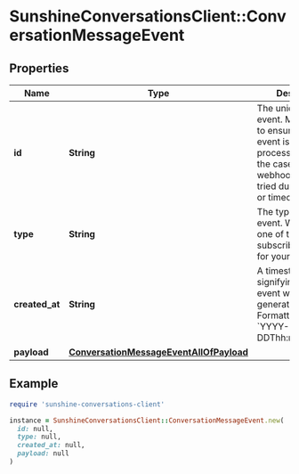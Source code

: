 # SunshineConversationsClient::ConversationMessageEvent

## Properties

| Name | Type | Description | Notes |
| ---- | ---- | ----------- | ----- |
| **id** | **String** | The unique ID of the event. May be used to ensure that an event is not processed twice in the case of a webhook that is re-tried due to an error or timeout. | [optional] |
| **type** | **String** | The type of the event. Will match one of the subscribed triggers for your [webhook](#operation/CreateWebhook). | [optional] |
| **created_at** | **String** | A timestamp signifying when the event was generated. Formatted as &#x60;YYYY-MM-DDThh:mm:ss.SSSZ&#x60;. | [optional] |
| **payload** | [**ConversationMessageEventAllOfPayload**](ConversationMessageEventAllOfPayload.md) |  | [optional] |

## Example

```ruby
require 'sunshine-conversations-client'

instance = SunshineConversationsClient::ConversationMessageEvent.new(
  id: null,
  type: null,
  created_at: null,
  payload: null
)
```

